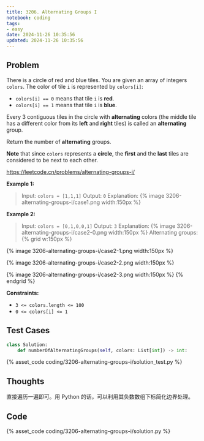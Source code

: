 ```yaml
---
title: 3206. Alternating Groups I
notebook: coding
tags:
- easy
date: 2024-11-26 10:35:56
updated: 2024-11-26 10:35:56
---
```

## Problem

There is a circle of red and blue tiles. You are given an array of integers `colors`. The color of tile `i` is represented by `colors[i]`:

- `colors[i] == 0` means that tile `i` is **red**.
- `colors[i] == 1` means that tile `i` is **blue**.

Every 3 contiguous tiles in the circle with **alternating** colors (the middle tile has a different color from its **left** and **right** tiles) is called an **alternating** group.

Return the number of **alternating** groups.

**Note** that since `colors` represents a **circle**, the **first** and the **last** tiles are considered to be next to each other.

<https://leetcode.cn/problems/alternating-groups-i/>

**Example 1:**

> Input: `colors = [1,1,1]`
> Output: `0`
> Explanation:
> {% image 3206-alternating-groups-i/case1.png width:150px %}

**Example 2:**

> Input: `colors = [0,1,0,0,1]`
> Output: `3`
> Explanation:
> {% image 3206-alternating-groups-i/case2-0.png width:150px %}
> Alternating groups:
> {% grid w:150px %}
<!-- cell -->
{% image 3206-alternating-groups-i/case2-1.png width:150px %}
<!-- cell -->
{% image 3206-alternating-groups-i/case2-2.png width:150px %}
<!-- cell -->
{% image 3206-alternating-groups-i/case2-3.png width:150px %}
{% endgrid %}

**Constraints:**

- `3 <= colors.length <= 100`
- `0 <= colors[i] <= 1`

## Test Cases

``` python
class Solution:
    def numberOfAlternatingGroups(self, colors: List[int]) -> int:
```

{% asset_code coding/3206-alternating-groups-i/solution_test.py %}

## Thoughts

直接遍历一遍即可。用 Python 的话，可以利用其负数数组下标简化边界处理。

## Code

{% asset_code coding/3206-alternating-groups-i/solution.py %}
